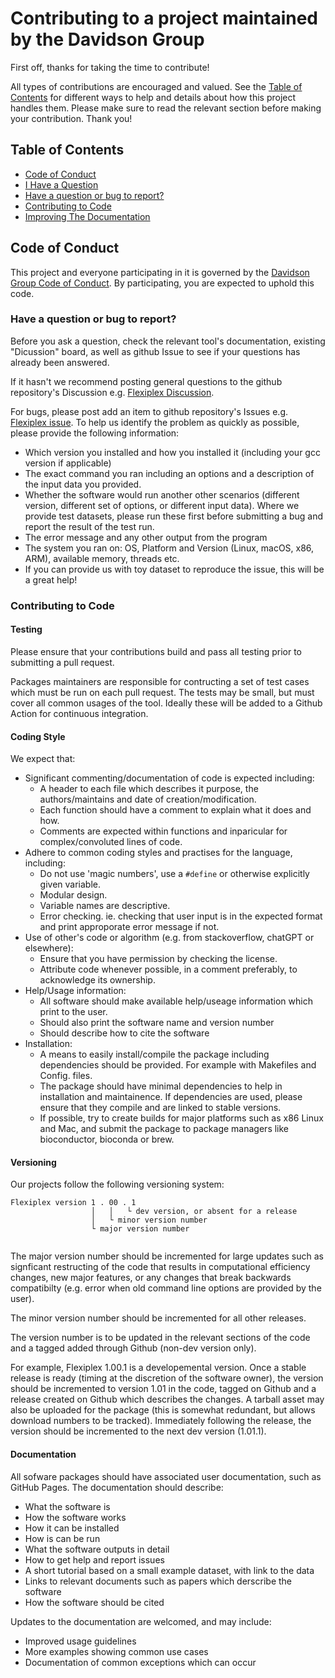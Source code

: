 # Contributing to a project maintained by the Davidson Group

First off, thanks for taking the time to contribute! 

All types of contributions are encouraged and valued. See the [Table of Contents](#table-of-contents) for different ways to help and details about how this project handles them. Please make sure to read the relevant section before making your contribution. Thank you!

## Table of Contents

- [Code of Conduct](#code-of-conduct)
- [I Have a Question](#i-have-a-question)
- [Have a question or bug to report?](#have-a-question-or-bug-to-report)
- [Contributing to Code](#contributing-to-code)
- [Improving The Documentation](#improving-the-documentation)


## Code of Conduct

This project and everyone participating in it is governed by the
[Davidson Group Code of Conduct](https://github.com/DavidsonGroup/guidelines/blob/main/CODE_OF_CONDUCT.md).
By participating, you are expected to uphold this code.

### Have a question or bug to report?

Before you ask a question, check the relevant tool's documentation, existing "Dicussion" board, as well as github Issue to see if your questions has already been answered. 

If it hasn't we recommend posting general questions to the github repository's Discussion e.g. [Flexiplex Discussion]([https://github.com/DavidsonGroup/flexiplex/issues/new](https://github.com/DavidsonGroup/flexiplex/discussions)).

For bugs, please post add an item to github repository's Issues e.g. [Flexiplex issue](https://github.com/DavidsonGroup/flexiplex/issues). To help us identify the problem as quickly as possible, please provide the following information:
- Which version you installed and how you installed it (including your gcc version if applicable)
- The exact command you ran including an options and a description of the input data you provided.
- Whether the software would run another other scenarios (different version, different set of options, or different input data). Where we provide test datasets, please run these first before submitting a bug and report the result of the test run.
- The error message and any other output from the program
- The system you ran on: OS, Platform and Version (Linux, macOS, x86, ARM), available memory, threads etc.
- If you can provide us with toy dataset to reproduce the issue, this will be a great help! 


### Contributing to Code
#### Testing
Please ensure that your contributions build and pass all testing prior to submitting a pull request. 

Packages maintainers are responsible for contructing a set of test cases which must be run on each pull request. The tests may be small, but must cover all common usages of the tool. Ideally these will be added to a Github Action for continuous integration.

#### Coding Style
We expect that:
* Significant commenting/documentation of code is expected including:
   * A header to each file which describes it purpose, the authors/maintains and date of creation/modification.
   * Each function should have a comment to explain what it does and how.
   * Comments are expected within functions and inparicular for complex/convoluted lines of code.
* Adhere to common coding styles and practises for the language, including:
   * Do not use 'magic numbers', use a `#define` or otherwise explicitly given variable.
   * Modular design.
   * Variable names are descriptive.
   * Error checking. ie. checking that user input is in the expected format and print approporate error message if not.
* Use of other's code or algorithm (e.g. from stackoverflow, chatGPT or elsewhere):
   * Ensure that you have permission by checking the license.
   * Attribute code whenever possible, in a comment preferably, to acknowledge its ownership.
* Help/Usage information:
   * All software should make available help/useage information which print to the user.
   * Should also print the software name and version number
   * Should describe how to cite the software
* Installation:
     * A means to easily install/compile the package including dependencies should be provided. For example with Makefiles and Config. files.
     * The package should have minimal dependencies to help in installation and maintainence. If dependencies are used, please ensure that they compile and are linked to stable versions.
     * If possible, try to create builds for major platforms such as x86 Linux and Mac, and submit the package to package managers like bioconductor, bioconda or brew.


#### Versioning
Our projects follow the following versioning system:

```
Flexiplex version 1 . 00 . 1
                  │   │   └ dev version, or absent for a release
                  │   └ minor version number
                  └ major version number
                    
```
The major version number should be incremented for large updates such as signficant restructing of the code that results in computational efficiency changes, new major features, or any changes that break backwards compatibilty (e.g. error when old command line options are provided by the user).

The minor version number should be incremented for all other releases.

The version number is to be updated in the relevant sections of the code and a tagged added through Github (non-dev version only).

For example, Flexiplex 1.00.1 is a developemental version. Once a stable release is ready (timing at the discretion of the software owner), the version should be incremented to version 1.01 in the code, tagged on Github and a release created on Github which describes the changes. A tarball asset may also be uploaded for the package (this is somewhat redundant, but allows download numbers to be tracked). Immediately following the release, the version should be incremented to the next dev version (1.01.1). 

#### Documentation

All sofware packages should have associated user documentation, such as GitHub Pages. The documentation should describe:
* What the software is
* How the software works
* How it can be installed
* How is can be run
* What the software outputs in detail
* How to get help and report issues
* A short tutorial based on a small example dataset, with link to the data
* Links to relevant documents such as papers which derscribe the software
* How the software should be cited

Updates to the documentation are welcomed, and may include:
- Improved usage guidelines
- More examples showing common use cases
- Documentation of common exceptions which can occur


